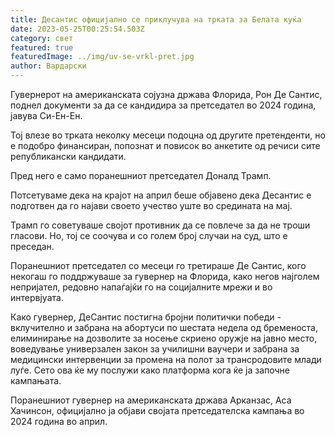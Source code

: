 ```yaml
---
title: Десантис официјално се приклучува на трката за Белата куќа
date: 2023-05-25T00:25:54.503Z
category: свет
featured: true
featuredImage: ../img/uv-se-vrkl-pret.jpg
author: Вардарски
---
```

Гувернерот на американската сојузна држава Флорида, Рон Де Сантис, поднел документи за да се кандидира за претседател во 2024 година, јавува Си-Ен-Ен.

Тој влезе во трката неколку месеци подоцна од другите претенденти, но е подобро финансиран, попознат и повисок во анкетите од речиси сите републикански кандидати.

Пред него е само поранешниот претседател Доналд Трамп.

Потсетуваме дека на крајот на април беше објавено дека Десантис е подготвен да го најави своето учество уште во средината на мај.

Трамп го советуваше својот противник да се повлече за да не троши гласови. Но, тој се соочува и со голем број случаи на суд, што е преседан.

Поранешниот претседател со месеци го третираше Де Сантис, кого некогаш го поддржуваше за гувернер на Флорида, како негов најголем непријател, редовно напаѓајќи го на социјалните мрежи и во интервјуата.

Како гувернер, ДеСантис постигна бројни политички победи - вклучително и забрана на абортуси по шестата недела од бременоста, елиминирање на дозволите за носење скриено оружје на јавно место, воведување универзален закон за училишни ваучери и забрана за медицински интервенции за промена на полот за трансродовите млади луѓе. Сето ова ќе му послужи како платформа кога ќе ја започне кампањата.

Поранешниот гувернер на американската држава Арканзас, Аса Хачинсон, официјално ја објави својата претседателска кампања во 2024 година во април.